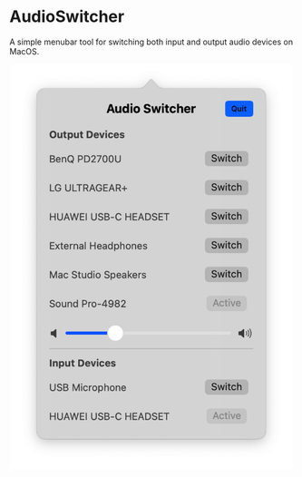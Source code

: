 # AudioSwitcher

A simple menubar tool for switching both input and output audio devices on MacOS.

<p><img src="assets/snapshot1.png" alt="Audio Switcher" width="500"></p>

